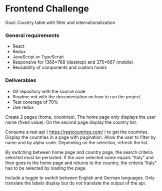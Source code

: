 # Frontend Challenge

Goal: Country table with filter and internationalization

### General requirements

- React
- Redux
- JavaScript or TypeScript
- Responsive for 1366×768 (desktop) and 375×667 (mobile)
- Reusability of components and custom hooks

### Deliverables

- Git repository with the source code
- Readme.md with the documentation on how to run the project.
- Test coverage of 70%
- Use redux

Create 2 pages (home, countries). The home page only displays the user name (fixed  value). On the second page display the country list.

Consume a rest api (  https://restcountries.com/  ) to  get the countries. Display the countries in  a page with pagination. Allow the user to filter by name and by alpha code. Depending on  the selection, refresh the list.

By switching between home page and country page, the search criteria selected must be  persisted. If the user selected name equals “Italy” and then goes to the home page and  returns to the country, the criteria “Italy” has to be selected by loading the page.

Include a toggle to switch between English and German languages. Only translate the labels  display but do not translate the output of the api.

